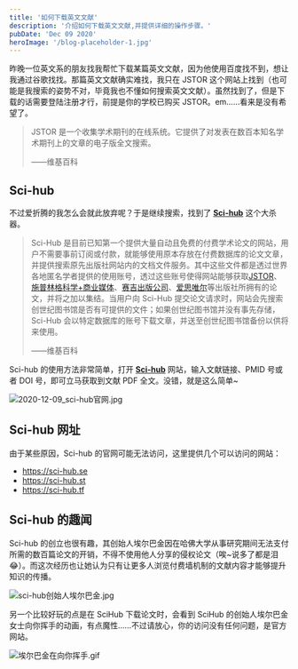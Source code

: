 ```yaml
---
title: '如何下载英文文献'
description: '介绍如何下载英文文献,并提供详细的操作步骤。'
pubDate: 'Dec 09 2020'
heroImage: '/blog-placeholder-1.jpg'
---
```


昨晚一位英文系的朋友找我帮忙下载某篇英文文献，因为他使用百度找不到，想让我通过谷歌找找。那篇英文文献确实难找，我只在 JSTOR 这个网站上找到（也可能是我搜索的姿势不对，毕竟我也不懂如何搜索英文文献）。虽然找到了，但是下载的话需要登陆注册才行，前提是你的学校已购买 JSTOR。em……看来是没有希望了。

> JSTOR 是一个收集学术期刊的在线系统。它提供了对发表在数百本知名学术期刊上的文章的电子版全文搜索。
>
> ——维基百科

## Sci-hub

不过爱折腾的我怎么会就此放弃呢？于是继续搜索，找到了 [**Sci-hub**](https://sci-hub.se/) 这个大杀器。

> Sci-Hub 是目前已知第一个提供大量自动且免费的付费学术论文的网站，用户不需要事前订阅或付款，就能够使用原本存放在付费数据库的论文文章，并提供搜索原先出版社网站内的文档文件服务。其中这些文件都是透过世界各地匿名学者提供的使用账号，透过这些账号使得网站能够获取[JSTOR](https://zh.wikipedia.org/wiki/JSTOR)、[施普林格科学+商业媒体](https://zh.wikipedia.org/wiki/施普林格科学%2B商业媒体)、[赛吉出版公司](https://zh.wikipedia.org/wiki/賽吉出版公司)、[爱思唯尔](https://zh.wikipedia.org/wiki/愛思唯爾)等出版社所拥有的论文，并将之加以集结。当用户向 Sci-Hub 提交论文请求时，网站会先搜索创世纪图书馆是否有可提供的文件；如果创世纪图书馆并没有事先存储，Sci-Hub 会以特定数据库的账号下载文章，并送至创世纪图书馆备份以供将来使用。
>
> ——维基百科

Sci-hub 的使用方法非常简单，打开 [**Sci-hub**](https://sci-hub.se/) 网站，输入文献链接、PMID 号或者 DOI 号，即可立马获取到文献 PDF 全文。没错，就是这么简单~

![2020-12-09_sci-hub官网.jpg](https://i.loli.net/2020/12/10/tMCXK8LP4ekA7wI.jpg)

## Sci-hub 网址

由于某些原因，Sci-hub 的官网可能无法访问，这里提供几个可以访问的网站：

- https://sci-hub.se
- https://sci-hub.st
- https://sci-hub.tf

## Sci-hub 的趣闻

Sci-hub 的创立也很有趣，其创始人埃尔巴金因在哈佛大学从事研究期间无法支付所需的数百篇论文的开销，不得不使用他人分享的侵权论文（唉~说多了都是泪 😂）。而这次经历也让她认为只有让更多人浏览付费墙机制的文献内容才能够提升知识的传播。

![sci-hub创始人埃尔巴金.jpg](https://i.loli.net/2020/12/10/KydrJ9UI8g7AYNw.jpg)

另一个比较好玩的点是在 SciHub 下载论文时，会看到 SciHub 的创始人埃尔巴金女士向你挥手的动画，有点魔性……不过请放心，你的访问没有任何问题，是官方网站。

![埃尔巴金在向你挥手.gif](https://i.loli.net/2020/12/10/aLbxHImFz6sMYqN.gif)
